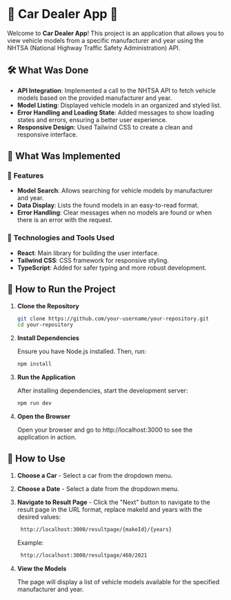 # 🚗 **Car Dealer App** 🚗

Welcome to **Car Dealer App**! This project is an application that allows you to view vehicle models from a specific manufacturer and year using the NHTSA (National Highway Traffic Safety Administration) API.

## 🛠️ **What Was Done**

- **API Integration**: Implemented a call to the NHTSA API to fetch vehicle models based on the provided manufacturer and year.
- **Model Listing**: Displayed vehicle models in an organized and styled list.
- **Error Handling and Loading State**: Added messages to show loading states and errors, ensuring a better user experience.
- **Responsive Design**: Used Tailwind CSS to create a clean and responsive interface.

## 🚀 **What Was Implemented**

### 📜 **Features**

- **Model Search**: Allows searching for vehicle models by manufacturer and year.
- **Data Display**: Lists the found models in an easy-to-read format.
- **Error Handling**: Clear messages when no models are found or when there is an error with the request.

### 🧩 **Technologies and Tools Used**

- **React**: Main library for building the user interface.
- **Tailwind CSS**: CSS framework for responsive styling.
- **TypeScript**: Added for safer typing and more robust development.

## 🚀 **How to Run the Project**

1. **Clone the Repository**

   ```bash
   git clone https://github.com/your-username/your-repository.git
   cd your-repository

   ```

2. **Install Dependencies**

   Ensure you have Node.js installed. Then, run:

   ```bash
   npm install
   ```

3. **Run the Application**

   After installing dependencies, start the development server:

   ```bash
   npm run dev
   ```

4. **Open the Browser**

   Open your browser and go to http://localhost:3000 to see the application in action.

## 📄 How to Use

1. **Choose a Car** - Select a car from the dropdown menu.
2. **Choose a Date** - Select a date from the dropdown menu.
3. **Navigate to Result Page** - Click the "Next" button to navigate to the result page in the URL format, replace makeId and years with the desired values:

   ```bash
    http://localhost:3000/resultpage/{makeId}/{years}
   ```

   Example:

   ```bash
    http://localhost:3000/resultpage/460/2021
   ```

4. **View the Models**

   The page will display a list of vehicle models available for the specified manufacturer and year.
